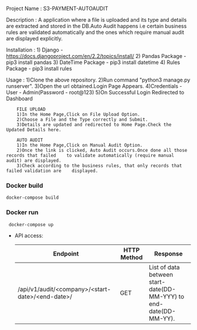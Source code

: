 Project Name : S3-PAYMENT-AUTOAUDIT

Description : A application where a file is uploaded and its type and details are extracted and stored in the DB.Auto Audit happens i.e certain business rules are validated automatically
and the ones which require manual audit are displayed explicitly.

Installation :
        1) Django - https://docs.djangoproject.com/en/2.2/topics/install/
        2) Pandas Package - pip3 install pandas
        3) DateTime Package - pip3 install datetime
        4) Rules Package - pip3 install rules

Usage :
        1)Clone the above repository.
        2)Run command "python3 manage.py runserver".
        3)Open the url obtained.Login Page Appears.
        4)Credentials - User - Admin(Password - root@123)
        5)On Successful Login Redirected to Dashboard
        
        
        FILE UPLOAD
        1)In the Home Page,Click on File Upload Option.
        2)Choose a File and the Type correctly and Submit.
        3)Details are updated and redirected to Home Page.Check the Updated Details here.  

        AUTO AUDIT
        1)In the Home Page,Click on Manual Audit Option.
        2)Once the link is clicked, Auto Audit occurs.Once done all those records that failed    to validate automatically (require manual audit) are displayed.
        3)Check according to the business rules, that only records that failed validation are    displayed.

### Docker build

``` docker-compose build ```

### Docker run

``` docker-compose up```

- API access:

  | **Endpoint**                  | **HTTP Method** | **Response**                                  |
  |-------------------------------|-----------------|-----------------------------------------------|
  | /api/v1/audit/\<company>/\<start-date>/\<end-date>/ | GET | List of data between start-date(DD-MM-YYY) to end-date(DD-MM-YY).
